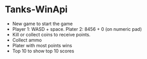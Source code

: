 # Tanks-WinApi
* New game to start the game
* Player 1: WASD + space. Plater 2: 8456 + 0 (on numeric pad)
* Kill or collect coins to receive points.
* Collect ammo
* Plater with most points wins
* Top 10 to show top 10 scores
